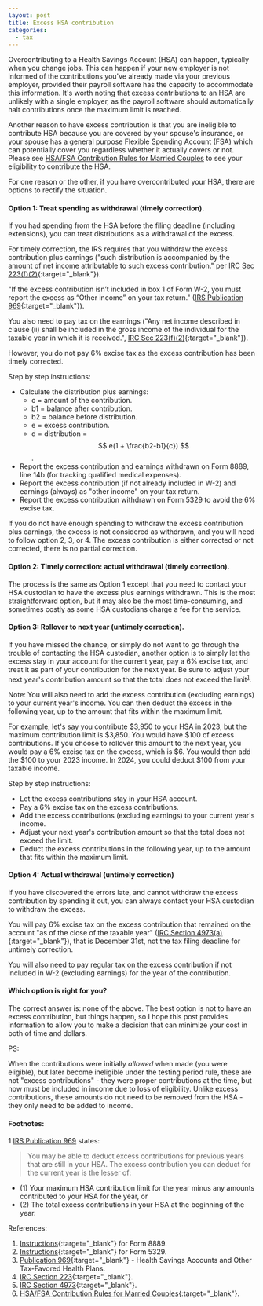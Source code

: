 ```yaml
---
layout: post
title: Excess HSA contribution
categories:
  - tax
---
```


Overcontributing to a Health Savings Account (HSA) can happen, typically when
you change jobs. This can happen if your new employer is not informed of the
contributions you've already made via your previous employer, provided their
payroll software has the capacity to accommodate this information. It's worth
noting that excess contributions to an HSA are unlikely with a single employer,
as the payroll software should automatically halt contributions once the
maximum limit is reached.

Another reason to have excess contribution is that you are ineligible to
contribute HSA because you are covered by your spouse's
insurance, or your spouse has a general purpose Flexible Spending Account (FSA) which
can potentially cover you regardless whether it actually covers or not. Please
see [HSA/FSA Contribution Rules for Married Couples][chart] to see your eligibility to contribute the HSA.

For one reason or the other, if you have overcontributed your HSA, there are options to
rectify the situation.

#### Option 1: Treat spending as withdrawal (timely correction).

If you had spending from the HSA before the filing deadline (including extensions),
you can treat distributions as a withdrawal of the excess.

For timely correction, the IRS requires that you withdraw the excess contribution
plus earnings ("such distribution is accompanied by the amount of net income attributable
to such excess contribution." per [IRC Sec 223(f)(2)][irc223]{:target="_blank"}).

"If the excess contribution isn’t included in box 1 of Form W-2, you must
report the excess as “Other income” on your tax return." ([IRS Publication 969][p969]{:target="_blank"}).

You also need to pay tax on the earnings ("Any net income described
in clause (ii) shall be included in the gross income of the individual for the taxable
year in which it is received.", [IRC Sec 223(f)(2)][irc223]{:target="_blank"}).

However, you do not pay 6% excise tax as the excess contribution has been timely corrected.

Step by step instructions:

- Calculate the distribution plus earnings:
  - c = amount of the contribution.
  - b1 = balance after contribution.
  - b2 = balance before distribution.
  - e = excess contribution.
  - d = distribution = $$ e(1 + \frac{b2-b1}{c}) $$.
- Report the excess contribution and earnings withdrawn on Form 8889, line 14b (for tracking qualified medical expenses).
- Report the excess contribution (if not already included in W-2) and earnings (always) as "other income" on your tax return.
- Report the excess contribution withdrawn on Form 5329 to avoid the 6% excise tax.
<!--
"Instruction for Form 8889" page 6 under "Excess Employer Contributions":
"""If the excess was not included in income on Form W-2, you must report it as “Other income” on your tax return."""
-->

If you do not have enough spending to withdraw the excess contribution plus earnings, 
the excess is not considered as withdrawn, and you will need to follow option 2, 3, or 4.
The excess contribution is either corrected or not corrected, there is no partial correction.

#### Option 2: Timely correction: actual withdrawal (timely correction).

The process is the same as Option 1 except that you need to contact your HSA custodian
to have the excess plus earnings withdrawn. This is the most straightforward option,
but it may also be the most time-consuming, and sometimes costly as some HSA custodians
charge a fee for the service.

#### Option 3: Rollover to next year (untimely correction).

If you have missed the chance, or simply do not want to go through the trouble of contacting the HSA custodian,
another option is to simply let the excess stay in your account for the current
year, pay a 6% excise tax, and treat it as part of your contribution for the next
year. Be sure to adjust your next year's contribution amount so that the total
does not exceed the limit<sup>[1](#fn1)</sup>.

Note: You will also need to add the excess contribution (excluding earnings) to your
current year's income. You can then deduct the excess in the following year, up
to the amount that fits within the maximum limit.

For example, let's say you contribute $3,950 to your HSA in 2023, but the
maximum contribution limit is $3,850. You would have $100 of excess
contributions. If you choose to rollover this amount to the next year, you would pay a 6%
excise tax on the excess, which is $6. You would then add the $100 to your 2023 income. In 2024, you could deduct $100 from your
taxable income.

Step by step instructions:

- Let the excess contributions stay in your HSA account.
- Pay a 6% excise tax on the excess contributions.
- Add the excess contributions (excluding earnings) to your current year's income.
- Adjust your next year's contribution amount so that the total does not exceed the limit.
- Deduct the excess contributions in the following year, up to the amount that fits within the maximum limit.

#### Option 4: Actual withdrawal (untimely correction)

If you have discovered the errors late, and cannot withdraw the excess contribution by spending it out,
you can always contact your HSA custodian to withdraw the excess.

You will pay 6% excise tax on the excess contribution that remained on the account
"as of the close of the taxable year" ([IRC Section 4973(a)][irc4973]{:target="_blank"}), that is
December 31st, not the tax filing deadline for untimely correction.

You will also need to pay regular tax on the excess contribution if not included in W-2 (excluding earnings)
for the year of the contribution.

#### Which option is right for you?

The correct answer is: none of the above. The best option is not to have an excess contribution, but things happen, so I hope
this post provides information to allow you to make a decision that can minimize your cost in
both of time and dollars.

PS: 

When the contributions were initially _allowed_ when made (you were eligible), 
but later become ineligible under the testing period rule,
these are not "excess contributions" - they were proper 
contributions at the time, but now must be included in income due to loss of 
eligibility. Unlike excess contributions, these amounts do not need to be removed 
from the HSA - they only need to be added to income.

#### Footnotes:

<a name="fn1">1</a> [IRS Publication 969][p969] states: 
>You may be able to deduct excess contributions for previous years that are still in 
your HSA. The excess contribution you can deduct for the current year is the lesser of:
- (1) Your maximum HSA contribution limit for the year minus any amounts 
contributed to your HSA for the year, or
- (2) The total excess contributions in your HSA at the beginning of the year.

References:

1. [Instructions][i8889]{:target="_blank"} for Form 8889.
2. [Instructions][i5329]{:target="_blank"} for Form 5329.
3. [Publication 969][p969]{:target="_blank"} - Health Savings Accounts and Other Tax-Favored Health Plans.
4. [IRC Section 223][irc223]{:target="_blank"}.
5. [IRC Section 4973][irc4973]{:target="_blank"}.
6. [HSA/FSA Contribution Rules for Married Couples][chart]{:target="_blank"}.

[f5329]: https://www.irs.gov/pub/irs-pdf/f5329.pdf
[f8889]: https://www.irs.gov/pub/irs-pdf/f8889.pdf
[i5329]: https://www.irs.gov/pub/irs-pdf/i5329.pdf
[i8889]: https://www.irs.gov/pub/irs-pdf/i8889.pdf
[p969]: https://www.irs.gov/pub/irs-pdf/p969.pdf
[irc223]: https://www.taxnotes.com/research/federal/usc26/223
[irc4973]: https://www.law.cornell.edu/uscode/text/26/4973
[chart]: https://www.chard-snyder.com/uploads/miscellaneous/CS_HSA-FSA_Contribution_Rules.pdf
